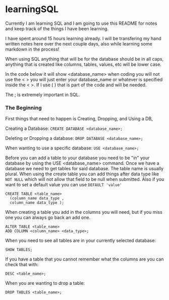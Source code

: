 # learningSQL

Currently I am learning SQL and I am going to use this README for notes and keep track of the things I have been learning.

I have spent around 15 hours learning already.  I will be transfering my hand written notes here over the next couple days, also while learning some markdown in the process!

When using SQL anything that will be for the database should be in all caps, anything that is created like columns, tables, values, etc will be lower case.

In the code below it will show <database_name> when coding you will not use the < > you will just enter your database_name or whatever is specified inside the < >.  If I use ( ) that is part of the code and will be needed.

The ; is extremely important in SQL.  

### The Beginning

First things that need to happen is Creating, Dropping, and Using a DB,

Creating a Database:
`CREATE DATABASE <database_name>;`

Deleting or Dropping a database:
`DROP DATABASE <database_name>;`

When wanting to use a specific database:
`USE <database_name>;`

Before you can add a table to your database you need to be "in" your database by using the USE <database_name> command.
Once we have a database we need to get tables for said database.  The table name is usually plural.  When using the create table you can add things after data type like `NOT NULL` which will not allow that field to be null when submitted.  Also if you want to set a default value you can use `DEFAULT 'value'`

```
CREATE TABLE <table_name>
  (column_name data_type ,
  column_name data_type );
 ```
When creating a table you add in the columns you will need, but if you miss one you can always go back an add one.

```
ALTER TABLE <table_name>
ADD COLUMN <column_name> <data_type>;
```

When you need to see all tables are in your currently selected database:

`SHOW TABLES;`

If you have a table that you cannot remember what the columns are you can check that with:

`DESC <table_name>;`

When you are wanting to drop a table:

`DROP TABLES <table_name>;`
